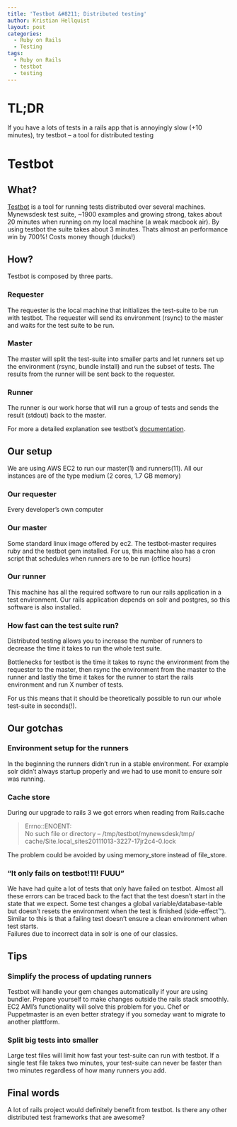 ```yaml
---
title: 'Testbot &#8211; Distributed testing'
author: Kristian Hellquist
layout: post
categories:
  - Ruby on Rails
  - Testing
tags:
  - Ruby on Rails
  - testbot
  - testing
---
```

# TL;DR

If you have a lots of tests in a rails app that is annoyingly slow (+10 minutes), try testbot – a tool for distributed testing

# Testbot

## What?

[Testbot][1] is a tool for running tests distributed over several machines. Mynewsdesk test suite, ~1900 examples and growing strong, takes about 20 minutes when running on my local machine (a weak macbook air). By using testbot the suite takes about 3 minutes. Thats almost an performance win by 700%! Costs money though (ducks!)

## How?

Testbot is composed by three parts.

### Requester

The requester is the local machine that initializes the test-suite to be run with testbot. The requester will send its environment (rsync) to the master and waits for the test suite to be run.

### Master

The master will split the test-suite into smaller parts and let runners set up the environment (rsync, bundle install) and run the subset of tests. The results from the runner will be sent back to the requester.

### Runner

The runner is our work horse that will run a group of tests and sends the result (stdout) back to the master.

For more a detailed explanation see testbot’s [documentation][2].

## Our setup

We are using AWS EC2 to run our master(1) and runners(11). All our instances are of the type medium (2 cores, 1.7 GB memory)

### Our requester

Every developer’s own computer

### Our master

Some standard linux image offered by ec2. The testbot-master requires ruby and the testbot gem installed. For us, this machine also has a cron script that schedules when runners are to be run (office hours)

### Our runner

This machine has all the required software to run our rails application in a test environment. Our rails application depends on solr and postgres, so this software is also installed.

### How fast can the test suite run?

Distributed testing allows you to increase the number of runners to decrease the time it takes to run the whole test suite.

Bottlenecks for testbot is the time it takes to rsync the environment from the requester to the master, then rsync the environment from the master to the runner and lastly the time it takes for the runner to start the rails environment and run X number of tests.

For us this means that it should be theoretically possible to run our whole test-suite in seconds(!).

## Our gotchas

### Environment setup for the runners

In the beginning the runners didn’t run in a stable environment. For example solr didn’t always startup properly and we had to use monit to ensure solr was running.

### Cache store

During our upgrade to rails 3 we got errors when reading from Rails.cache

> Errno::ENOENT:  
> No such file or directory – /tmp/testbot/mynewsdesk/tmp/  
> cache/Site.local_sites20111013-3227-17jr2c4-0.lock

The problem could be avoided by using memory\_store instead of file\_store.

### “It only fails on testbot!11! FUUU”

We have had quite a lot of tests that only have failed on testbot. Almost all these errors can be traced back to the fact that the test doesn’t start in the state that we expect. Some test changes a global variable/database-table but doesn’t resets the environment when the test is finished (side-effect™). Similar to this is that a failing test doesn’t ensure a clean environment when test starts.  
Failures due to incorrect data in solr is one of our classics.

## Tips

### Simplify the process of updating runners

Testbot will handle your gem changes automatically if your are using bundler. Prepare yourself to make changes outside the rails stack smoothly. EC2 AMI’s functionality will solve this problem for you. Chef or Puppetmaster is an even better strategy if you someday want to migrate to another plattform.

### Split big tests into smaller

Large test files will limit how fast your test-suite can run with testbot. If a single test file takes two minutes, your test-suite can never be faster than two minutes regardless of how many runners you add.

## Final words

A lot of rails project would definitely benefit from testbot. Is there any other distributed test frameworks that are awesome?

 [1]: https://github.com/joakimk/testbot "testbot"
 [2]: https://github.com/joakimk/testbot/blob/master/README.markdown